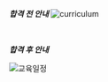 ***합격 전 안내***
![curriculum](https://user-images.githubusercontent.com/80089860/162371341-e4ee53d6-ed85-4292-b554-3836b0842940.jpg)

<br>

***합격 후 안내***
<br>

![교육일정](https://user-images.githubusercontent.com/80089860/162689438-1bfa177c-dbc3-42df-88a0-64ba0dd0acda.PNG)
